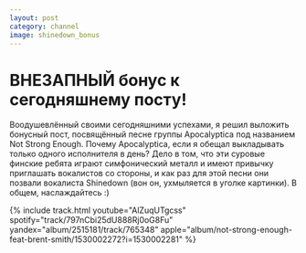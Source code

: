 ```yaml
---
layout: post
category: channel
image: shinedown_bonus
---
```

# ВНЕЗАПНЫЙ бонус к сегодняшнему посту!

Воодушевлённый своими сегодняшними успехами, я решил выложить бонусный пост,
посвящённый песне группы Apocalyptica под названием Not Strong Enough.
Почему Apocalyptica, если я обещал выкладывать только одного исполнителя в день?
Дело в том, что эти суровые финские ребята играют симфонический металл
и имеют привычку приглашать вокалистов со стороны, и как раз для этой песни
они позвали вокалиста Shinedown (вон он, ухмыляется в уголке картинки). В общем, наслаждайтесь :)

{% include track.html
youtube="AlZuqUTgcss"
spotify="track/797nCbi25dU888Rj0oG8Fu"
yandex="album/2515181/track/765348"
apple="album/not-strong-enough-feat-brent-smith/1530002272?i=1530002281"
%}
